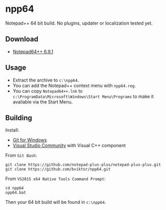# npp64

Notepad++ 64 bit build. No plugins, updater or localization tested yet.

## Download

* [Notepad64++ 6.9.1](https://remedian.vault-tec.info/npp64/npp64-6.9.1.7z)

## Usage

* Extract the archive to `c:\npp64`.
* You can add the Notepad++ context menu with `npp64.reg`.
* You can copy `Notepad64++.lnk` to `c:\ProgramData\Microsoft\Windows\Start Menu\Programs` to make it available via the Start Menu.

## Building

Install:

* [Git for Windows](https://github.com/git-for-windows/git/releases)
* [Visual Studio Community](https://www.visualstudio.com/products/free-developer-offers-vs) with Visual C++ component

From `Git Bash`:

~~~
git clone https://github.com/notepad-plus-plus/notepad-plus-plus.git
git clone https://github.com/bviktor/npp64.git
~~~

From `VS2015 x64 Native Tools Command Prompt`:

~~~
cd npp64
npp64.bat
~~~

Then your 64 bit build will be found in `c:\npp64`.
